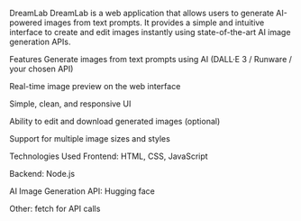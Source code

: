 DreamLab
DreamLab is a web application that allows users to generate AI-powered images from text prompts. It provides a simple and intuitive interface to create and edit images instantly using state-of-the-art AI image generation APIs.

Features
Generate images from text prompts using AI (DALL·E 3 / Runware / your chosen API)

Real-time image preview on the web interface

Simple, clean, and responsive UI

Ability to edit and download generated images (optional)

Support for multiple image sizes and styles

Technologies Used
Frontend: HTML, CSS, JavaScript  

Backend: Node.js 

AI Image Generation API: Hugging face

Other: fetch for API calls

